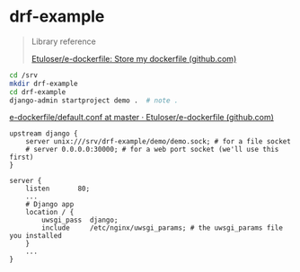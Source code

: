 # drf-example

> Library reference
>
> [Etuloser/e-dockerfile: Store my dockerfile (github.com)](https://github.com/Etuloser/e-dockerfile)
>
> 

```bash
cd /srv
mkdir drf-example
cd drf-example
django-admin startproject demo .  # note .
```

[e-dockerfile/default.conf at master · Etuloser/e-dockerfile (github.com)](https://github.com/Etuloser/e-dockerfile/blob/master/nginx-alpine/default.conf)

```nginx
upstream django {
    server unix:///srv/drf-example/demo/demo.sock; # for a file socket
    # server 0.0.0.0:30000; # for a web port socket (we'll use this first)
}

server {
    listen       80;
    ...
    # Django app
    location / {
        uwsgi_pass  django;
        include     /etc/nginx/uwsgi_params; # the uwsgi_params file you installed
    }
    ...
}
```

